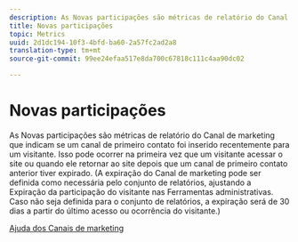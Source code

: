 ```yaml
---
description: As Novas participações são métricas de relatório do Canal de marketing que indicam se um canal de primeiro contato foi inserido recentemente para um visitante. Isso pode ocorrer na primeira vez que um visitante acessar o site ou quando ele retornar ao site depois que um canal de primeiro contato anterior tiver expirado. (A expiração do Canal de marketing pode ser definida como necessária pelo conjunto de relatórios, ajustando a Expiração da participação do visitante nas Ferramentas administrativas. Caso não seja definida para o conjunto de relatórios, a expiração será de 30 dias a partir do último acesso ou ocorrência do visitante.)
title: Novas participações
topic: Metrics
uuid: 2d1dc194-10f3-4bfd-ba60-2a57fc2ad2a8
translation-type: tm+mt
source-git-commit: 99ee24efaa517e8da700c67818c111c4aa90dc02

---
```



# Novas participações

As Novas participações são métricas de relatório do Canal de marketing que indicam se um canal de primeiro contato foi inserido recentemente para um visitante. Isso pode ocorrer na primeira vez que um visitante acessar o site ou quando ele retornar ao site depois que um canal de primeiro contato anterior tiver expirado. (A expiração do Canal de marketing pode ser definida como necessária pelo conjunto de relatórios, ajustando a Expiração da participação do visitante nas Ferramentas administrativas. Caso não seja definida para o conjunto de relatórios, a expiração será de 30 dias a partir do último acesso ou ocorrência do visitante.)

[Ajuda dos Canais de marketing](https://marketing.adobe.com/resources/help/pt_BR/mchannel/)
